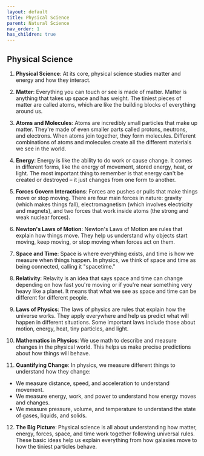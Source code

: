 ```yaml
---
layout: default
title: Physical Science
parent: Natural Science
nav_order: 1
has_children: true
---
```


## Physical Science

1. **Physical Science**: At its core, physical science studies matter and energy and how they interact.

2. **Matter**: Everything you can touch or see is made of matter. Matter is anything that takes up space and has weight. The tiniest pieces of matter are called atoms, which are like the building blocks of everything around us.

3. **Atoms and Molecules**: Atoms are incredibly small particles that make up matter. They're made of even smaller parts called protons, neutrons, and electrons. When atoms join together, they form molecules. Different combinations of atoms and molecules create all the different materials we see in the world.

4. **Energy**: Energy is like the ability to do work or cause change. It comes in different forms, like the energy of movement, stored energy, heat, or light. The most important thing to remember is that energy can't be created or destroyed – it just changes from one form to another.

5. **Forces Govern Interactions**: Forces are pushes or pulls that make things move or stop moving. There are four main forces in nature: gravity (which makes things fall), electromagnetism (which involves electricity and magnets), and two forces that work inside atoms (the strong and weak nuclear forces).

6. **Newton's Laws of Motion**: Newton's Laws of Motion are rules that explain how things move. They help us understand why objects start moving, keep moving, or stop moving when forces act on them.

7. **Space and Time**: Space is where everything exists, and time is how we measure when things happen. In physics, we think of space and time as being connected, calling it "spacetime."

8. **Relativity**: Relavity is an idea that says space and time can change depending on how fast you're moving or if you're near something very heavy like a planet. It means that what we see as space and time can be different for different people.

9. **Laws of Physics**: The laws of physics are rules that explain how the universe works. They apply everywhere and help us predict what will happen in different situations. Some important laws include those about motion, energy, heat, tiny particles, and light.

10. **Mathematics in Physics**: We use math to describe and measure changes in the physical world. This helps us make precise predictions about how things will behave.

11. **Quantifying Change**: In physics, we measure different things to understand how they change:
- We measure distance, speed, and acceleration to understand movement.
- We measure energy, work, and power to understand how energy moves and changes.
- We measure pressure, volume, and temperature to understand the state of gases, liquids, and solids.

12. **The Big Picture**: Physical science is all about understanding how matter, energy, forces, space, and time work together following universal rules. These basic ideas help us explain everything from how galaxies move to how the tiniest particles behave.
